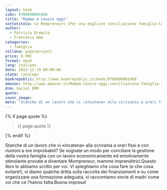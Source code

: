 ```yaml
---
layout: book
isbn: 9788898001460
title: "Mamma e lavoro oggi"
sottotitolo: Le Mompreneurs (Per una migliore conciliazione famiglia-lavoro)
author:
  - Patrizia Eremita
  - Francesca Amé
categories:
  - famiglia
collana: paperproject
price: 0.99€
format: epub
lang: italiano
date: 2013-12-19 00:00:00
state: catalogo
bookrepublic: http://www.bookrepublic.it/book/9788898001460
amazon: http://www.amazon.it/Mamma-lavoro-oggi-conciliazione-famiglia-lavoro-ebook/dp/B00HFBPWQO/
drm: Social DRM
quote:
cover_image:
meta: "Stanche di un lavoro che vi «incatena» alla scrivania a orari fissi e con riunioni a ore improbabili?"
---
```


{% if page.quote %}
<blockquote>
    {{ page.quote }}
</blockquote>
{% endif %}

Stanche di un lavoro che vi «incatena» alla scrivania a orari fissi e con riunioni a ore improbabili? Se sognate un modo per conciliare la gestione della vostra famiglia con un lavoro economicamente ed emotivamente stimolante provate a diventare Mompreneur, mamme imprenditrici.Questo libro lo abbiamo scritto per voi. Vi spieghiamo che cosa fare (e che cosa evitare!), vi diamo qualche dritta sulla raccolta dei finanziamenti e su come organizzare una formazione adeguata, vi raccontiamo storie di madri come voi che ce l’hanno fatta.Buona impresa!